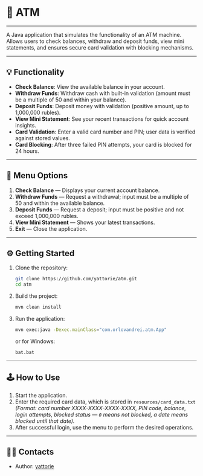 # 🏦 ATM

---

A Java application that simulates the functionality of an ATM machine.  
Allows users to check balances, withdraw and deposit funds, view mini statements, and ensures secure card validation with blocking mechanisms.

---

## 💡 Functionality

- **Check Balance**: View the available balance in your account.
- **Withdraw Funds**: Withdraw cash with built-in validation (amount must be a multiple of 50 and within your balance).
- **Deposit Funds**: Deposit money with validation (positive amount, up to 1,000,000 rubles).
- **View Mini Statement**: See your recent transactions for quick account insights.
- **Card Validation**: Enter a valid card number and PIN; user data is verified against stored values.
- **Card Blocking**: After three failed PIN attempts, your card is blocked for 24 hours.

---

## 📝 Menu Options

1. **Check Balance** — Displays your current account balance.
2. **Withdraw Funds** — Request a withdrawal; input must be a multiple of 50 and within the available balance.
3. **Deposit Funds** — Request a deposit; input must be positive and not exceed 1,000,000 rubles.
4. **View Mini Statement** — Shows your latest transactions.
5. **Exit** — Close the application.

---

## ⚙️ Getting Started

1. Clone the repository:
   ```bash
   git clone https://github.com/yattorie/atm.git
   cd atm
   ```

2. Build the project:
   ```bash
   mvn clean install
   ```

3. Run the application:
   ```bash
   mvn exec:java -Dexec.mainClass="com.orlovandrei.atm.App"
   ```
   or for Windows:
   ```bat
   bat.bat
   ```

---

## 🕹 How to Use

1. Start the application.
2. Enter the required card data, which is stored in `resources/card_data.txt`  
   *(Format: card number XXXX-XXXX-XXXX-XXXX, PIN code, balance, login attempts, blocked status — `0` means not blocked, a date means blocked until that date).*
3. After successful login, use the menu to perform the desired operations.

---

## 🧑‍💻 Contacts

- Author: [yattorie](https://github.com/yattorie)
